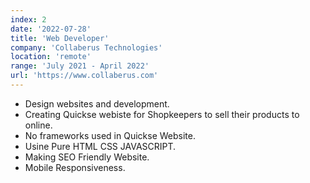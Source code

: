 ```yaml
---
index: 2
date: '2022-07-28'
title: 'Web Developer'
company: 'Collaberus Technologies'
location: 'remote'
range: 'July 2021 - April 2022'
url: 'https://www.collaberus.com'
---
```

- Design websites and development.
- Creating Quickse webiste for Shopkeepers to sell their products to online.
- No frameworks used in Quickse Website.
- Usine Pure HTML CSS JAVASCRIPT.
- Making SEO Friendly Website.
- Mobile Responsiveness.
 
